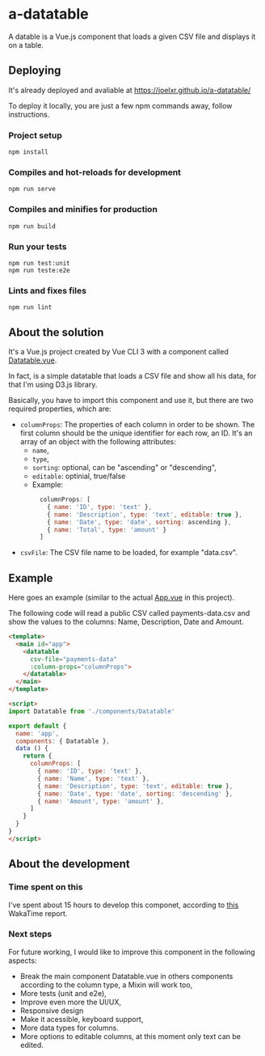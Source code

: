 # a-datatable

A datable is a Vue.js component that loads a given CSV file and displays it on a table.

## Deploying

It's already deployed and avaliable at https://joelxr.github.io/a-datatable/

To deploy it locally, you are just a few npm commands away, follow instructions.

### Project setup
```
npm install
```

### Compiles and hot-reloads for development
```
npm run serve
```

### Compiles and minifies for production
```
npm run build
```

### Run your tests
```
npm run test:unit
npm run teste:e2e
```

### Lints and fixes files
```
npm run lint
```

## About the solution
It's a Vue.js project created by Vue CLI 3 with a component called [Datatable.vue](src/components/Datatable.vue).

In fact, is a simple datatable that loads a CSV file and show all his data, for that I'm using D3.js library.

Basically, you have to import this component and use it, but there are two required properties, which are:
  - `columnProps`: The properties of each column in order to be shown. The first column should be the unique identifier for each row, an ID. It's an array of an object with the following attributes:
    - `name`,
    - `type`,
    - `sorting`: optional, can be "ascending" or "descending",
    - `editable`: optinial, true/false
    - Example:
      ```js
        columnProps: [
          { name: 'ID', type: 'text' },
          { name: 'Description', type: 'text', editable: true },
          { name: 'Date', type: 'date', sorting: ascending },
          { name: 'Total', type: 'amount' }
        ]
      ```  
  - `csvFile`: The CSV file name to be loaded, for example "data.csv".

## Example

Here goes an example (similar to the actual [App.vue](src/App.vue) in this project).

The following code will read a public CSV called payments-data.csv and show the values to the columns: Name, Description, Date and Amount.

```html
<template>
  <main id="app">
    <datatable
      csv-file="payments-data"
      :column-props="columnProps">
    </datatable>
  </main>
</template>

<script>
import Datatable from './components/Datatable'

export default {
  name: 'app',
  components: { Datatable },
  data () {
    return {
      columnProps: [
        { name: 'ID', type: 'text' },
        { name: 'Name', type: 'text' },
        { name: 'Description', type: 'text', editable: true },
        { name: 'Date', type: 'date', sorting: 'descending' },
        { name: 'Amount', type: 'amount' },
      ]
    }
  }
}
</script>
```

## About the development

### Time spent on this
I've spent about 15 hours to develop this componet, according to [this](https://wakatime.com/@7725b5b1-bd20-4130-b095-39086ed2e3f3/projects/wfcycoxewd?start=2018-12-06&end=2018-12-12) WakaTime report.

### Next steps
For future working, I would like to improve this component in the following aspects:
  - Break the main component Datatable.vue in others components according to the column type, a Mixin will work too,
  - More tests (unit and e2e),
  - Improve even more the UI/UX,
  - Responsive design
  - Make it acessible, keyboard support,
  - More data types for columns.
  - More options to editable columns, at this moment only text can be edited.